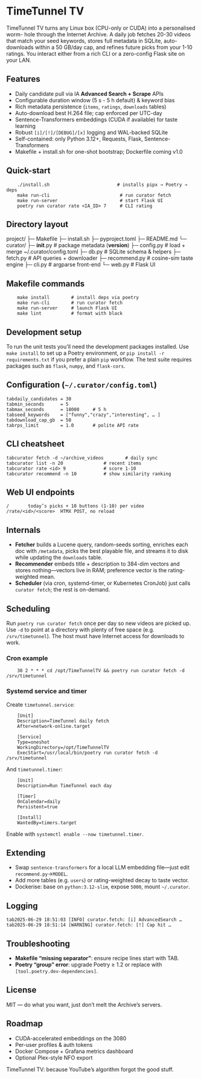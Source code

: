 # TimeTunnel TV

TimeTunnel TV turns any Linux box (CPU-only or CUDA) into a personalised worm-
hole through the Internet Archive. A daily job fetches 20-30 videos that match
your seed keywords, stores full metadata in SQLite, auto-downloads within a
50 GB/day cap, and refines future picks from your 1-10 ratings. You interact
either from a rich CLI or a zero-config Flask site on your LAN.

## Features
* Daily candidate pull via IA **Advanced Search + Scrape** APIs  
* Configurable duration window (5 s - 5 h default) & keyword bias  
* Rich metadata persistence (`items`, `ratings`, `downloads` tables)  
* Auto-download best H.264 file; cap enforced per UTC-day  
* Sentence-Transformers embeddings (CUDA if available) for taste learning  
* Robust `[i]/[!]/[DEBUG]/[x]` logging and WAL-backed SQLite  
* Self-contained: only Python 3.12+, Requests, Flask, Sentence-Transformers  
* Makefile + install.sh for one-shot bootstrap; Dockerfile coming v1.0

## Quick-start
        ./install.sh                         # installs pipx → Poetry → deps
        make run-cli                          # run curator fetch
        make run-server                       # start Flask UI
        poetry run curator rate <IA_ID> 7     # CLI rating

## Directory layout
project/
├─ Makefile
├─ install.sh
├─ pyproject.toml
├─ README.md
└─ curator/
    ├─ __init__.py     # package metadata (__version__)
    ├─ config.py	# load + merge ~/.curator/config.toml
    ├─ db.py		# SQLite schema & helpers
    ├─ fetch.py		# API queries + downloader
    ├─ recommend.py	# cosine-sim taste engine
    ├─ cli.py		# argparse front-end
    └─ web.py		# Flask UI

## Makefile commands
        make install        # install deps via poetry
        make run-cli        # run curator fetch
        make run-server     # launch Flask UI
        make lint           # format with black

## Development setup
To run the unit tests you'll need the development packages installed. Use
`make install` to set up a Poetry environment, or `pip install -r requirements.txt`
if you prefer a plain `pip` workflow. The test suite requires packages such as
`flask`, `numpy`, and `flask-cors`.


## Configuration (`~/.curator/config.toml`)
	tabdaily_candidates	= 30
	tabmin_seconds		= 5
	tabmax_seconds		= 18000		# 5 h
	tabseed_keywords	= ["funny","crazy","interesting", … ]
	tabdownload_cap_gb	= 50
	tabrps_limit		= 1.0		# polite API rate

## CLI cheatsheet
	tabcurator fetch -d ~/archive_videos		# daily sync
	tabcurator list -n 20				# recent items
	tabcurator rate <id> 9				# score 1-10
	tabcurator recommend -n 10			# show similarity ranking

## Web UI endpoints
	/		today’s picks + 10 buttons (1-10) per video  
	/rate/<id>/<score>	HTMX POST, no reload  

## Internals
* **Fetcher** builds a Lucene query, random-seeds sorting, enriches each doc
  with `/metadata`, picks the best playable file, and streams it to disk while
  updating the `downloads` table.
* **Recommender** embeds title + description to 384-dim vectors and stores
  nothing—vectors live in RAM; preference vector is the rating-weighted mean.
* **Scheduler** (via cron, systemd-timer, or Kubernetes CronJob) just calls
  `curator fetch`; the rest is on-demand.

## Scheduling
Run `poetry run curator fetch` once per day so new videos are picked up. Use
`-d` to point at a directory with plenty of free space (e.g. `/srv/timetunnel`).
The host must have Internet access for downloads to work.

### Cron example
        30 2 * * * cd /opt/TimeTunnelTV && poetry run curator fetch -d /srv/timetunnel

### Systemd service and timer
Create ``timetunnel.service``:

        [Unit]
        Description=TimeTunnel daily fetch
        After=network-online.target

        [Service]
        Type=oneshot
        WorkingDirectory=/opt/TimeTunnelTV
        ExecStart=/usr/local/bin/poetry run curator fetch -d /srv/timetunnel

And ``timetunnel.timer``:

        [Unit]
        Description=Run TimeTunnel each day

        [Timer]
        OnCalendar=daily
        Persistent=true

        [Install]
        WantedBy=timers.target

Enable with ``systemctl enable --now timetunnel.timer``.

## Extending
* Swap `sentence-transformers` for a local LLM embedding file—just edit
  `recommend.py`→`MODEL`.
* Add more tables (e.g. `users`) or rating-weighted decay to taste vector.
* Dockerise: base on `python:3.12-slim`, expose `5000`, mount `~/.curator`.

## Logging
	tab2025-06-29 18:51:03 [INFO] curator.fetch: [i] AdvancedSearch …
	tab2025-06-29 18:51:14 [WARNING] curator.fetch: [!] Cap hit …

## Troubleshooting
* **Makefile “missing separator”**: ensure recipe lines start with TAB.  
* **Poetry “group” error**: upgrade Poetry ≥ 1.2 or replace with
  `[tool.poetry.dev-dependencies]`.

## License
MIT — do what you want, just don’t melt the Archive’s servers.

## Roadmap
* CUDA-accelerated embeddings on the 3080  
* Per-user profiles & auth tokens  
* Docker Compose + Grafana metrics dashboard  
* Optional Plex-style NFO export

TimeTunnel TV: because YouTube’s algorithm forgot the good stuff.

